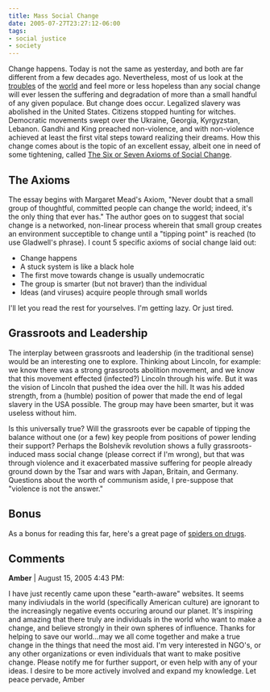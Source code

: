 ```yaml
---
title: Mass Social Change
date: 2005-07-27T23:27:12-06:00
tags:
- social justice
- society
---
```


Change happens. Today is not the same as yesterday, and both are far
different from a few decades ago. Nevertheless, most of us look at the
[troubles](https://grist.org/article/gertz-inuit/) of the
[world](https://www.nytimes.com/2005/07/26/opinion/26kristof.html?)
and feel more or less hopeless than any social change will ever lessen the
suffering and degradation of more than a small handful of any given populace.
But change does occur. Legalized slavery was abolished in the United States.
Citizens stopped hunting for witches. Democratic movements swept over the
Ukraine, Georgia, Kyrgyzstan, Lebanon. Gandhi and King preached non-violence,
and with non-violence achieved at least the first vital steps toward
realizing their dreams. How this change comes about is the topic of an
excellent essay, albeit one in need of some tightening, called
[The Six or Seven Axioms of Social Change](https://newstories.org/resources/the-six-or-seven-axioms-of-social-change/).

<!-- truncate -->

## The Axioms

The essay begins with Margaret Mead's Axiom, "Never doubt that a
small group of thoughtful, committed people can change the world; indeed,
it's the only thing that ever has." The author goes on to suggest
that social change is a networked, non-linear process wherein that small
group creates an environment succeptible to change until a "tipping
point" is reached (to use Gladwell's phrase). I count 5 specific
axioms of social change laid out:

* Change happens
* A stuck system is like a black hole
* The first move towards change is usually undemocratic
* The group is smarter (but not braver) than the individual
* Ideas (and viruses) acquire people through small worlds

I'll let you read the rest for yourselves. I'm getting lazy. Or
just tired.

## Grassroots and Leadership

The interplay between grassroots and leadership (in the traditional sense)
would be an interesting one to explore. Thinking about Lincoln, for example:
we know there was a strong grassroots abolition movement, and we know that
this movement effected (infected?) Lincoln through his wife. But it was the
vision of Lincoln that pushed the idea over the hill. It was his added
strength, from a (humble) position of power that made the end of legal
slavery in the USA possible. The group may have been smarter, but it was
useless without him.

Is this universally true? Will the grassroots ever be capable of tipping
the balance without one (or a few) key people from positions of power lending
their support? Perhaps the Bolshevik revolution shows a fully
grassroots-induced mass social change (please correct if I'm wrong), but
that was through violence and it exacerbated massive suffering for people
already ground down by the Tsar and wars with Japan, Britain, and Germany.
Questions about the worth of communism aside, I pre-suppose that
"violence is not the answer."

## Bonus

As a bonus for reading this far, here's a great page of [spiders on drugs](https://en.wikipedia.org/wiki/Effect_of_psychoactive_drugs_on_animals#Spiders).

## Comments

**Amber** | August 15, 2005 4:43 PM:

I have just recently came upon these "earth-aware" websites. It seems many indiviudals in the world (specifically American culture) are ignorant to the increasingly negative events occuring around our planet. It's inspiring and amazing that there truly are individuals in the world who want to make a change, and believe strongly in their own spheres of influence. Thanks for helping to save our world...may we all come together and make a true change in the things that need the most aid. I'm very interested in NGO's, or any other organizations or even individuals that want to make positive change. Please notify me for further support, or even help with any of your ideas. I desire to be more actively involved and expand my knowledge. Let peace pervade, Amber
